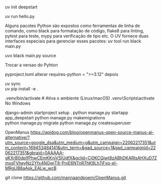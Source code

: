 

uv init deepstart

uv run hello.py

Alguns pacotes Python são expostos como ferramentas de linha de comando, como black para formatação de código, flake8 para linting, pytest para teste, mypy para verificação de tipo etc. O UV fornece duas interfaces especiais para gerenciar esses pacotes:
uv tool run black main.py 

uvx black main.py source 

Trocar a versao do Pyhton 
 
pyproject.toml  alterar requires-python = ">=3.12" 
depois

uv sync     
uv pip install -e . 


.venv/bin/activate  # Ativa o ambiente (Linux/macOS)
.venv\Scripts\activate  No Windows 

django-admin startproject setup .
python manage.py startapp app_deepstart
python manage.py makemigrations        
python manage.py migrate
python manage.py createsuperuser

OpenManus
https://apidog.com/blog/openmanus-open-source-manus-ai-alternative/?utm_source=google_dsa&utm_medium=g&utm_campaign=22062217351&utm_content=169453484141&utm_term=&gad_source=1&gad_campaignid=22062217351&gbraid=0AAAAA-gKXrB0dplfPhwCEmKKniVSIUdfX&gclid=Cj0KCQjwt8zABhDKARIsAHXuD7ZmxsFVheyNz2Yfx4NGwjT8-PniE6NTnR7hK9Lh7iFxo-el-MRgUB8aAsk_EALw_wcB


git clone https://github.com/mannaandpoem/OpenManus.git


